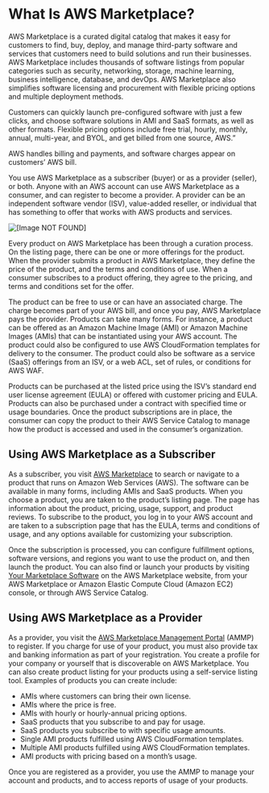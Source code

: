 # What Is AWS Marketplace?<a name="what-is-marketplace"></a>

AWS Marketplace is a curated digital catalog that makes it easy for customers to find, buy, deploy, and manage third\-party software and services that customers need to build solutions and run their businesses\. AWS Marketplace includes thousands of software listings from popular categories such as security, networking, storage, machine learning, business intelligence, database, and devOps\. AWS Marketplace also simplifies software licensing and procurement with flexible pricing options and multiple deployment methods\. 

Customers can quickly launch pre\-configured software with just a few clicks, and choose software solutions in AMI and SaaS formats, as well as other formats\. Flexible pricing options include free trial, hourly, monthly, annual, multi\-year, and BYOL, and get billed from one source, AWS\.” 

 AWS handles billing and payments, and software charges appear on customers’ AWS bill\. 

 You use AWS Marketplace as a subscriber \(buyer\) or as a provider \(seller\), or both\. Anyone with an AWS account can use AWS Marketplace as a consumer, and can register to become a provider\. A provider can be an independent software vendor \(ISV\), value\-added reseller, or individual that has something to offer that works with AWS products and services\. 

![\[Image NOT FOUND\]](http://docs.aws.amazon.com/marketplace/latest/userguide/images/aws-marketplace-concepts.png)

 Every product on AWS Marketplace has been through a curation process\. On the listing page, there can be one or more offerings for the product\. When the provider submits a product in AWS Marketplace, they define the price of the product, and the terms and conditions of use\. When a consumer subscribes to a product offering, they agree to the pricing, and terms and conditions set for the offer\. 

 The product can be free to use or can have an associated charge\. The charge becomes part of your AWS bill, and once you pay, AWS Marketplace pays the provider\. Products can take many forms\. For instance, a product can be offered as an Amazon Machine Image \(AMI\) or Amazon Machine Images \(AMIs\) that can be instantiated using your AWS account\. The product could also be configured to use AWS CloudFormation templates for delivery to the consumer\. The product could also be software as a service \(SaaS\) offerings from an ISV, or a web ACL, set of rules, or conditions for AWS WAF\. 

 Products can be purchased at the listed price using the ISV’s standard end user license agreement \(EULA\) or offered with customer pricing and EULA\. Products can also be purchased under a contract with specified time or usage boundaries\. Once the product subscriptions are in place, the consumer can copy the product to their AWS Service Catalog to manage how the product is accessed and used in the consumer’s organization\. 

## Using AWS Marketplace as a Subscriber<a name="using-aws-marketplace-as-a-subscriber"></a>

 As a subscriber, you visit [AWS Marketplace](https://aws.amazon.com/marketplace) to search or navigate to a product that runs on Amazon Web Services \(AWS\)\. The software can be available in many forms, including AMIs and SaaS products\. When you choose a product, you are taken to the product’s listing page\. The page has information about the product, pricing, usage, support, and product reviews\. To subscribe to the product, you log in to your AWS account and are taken to a subscription page that has the EULA, terms and conditions of usage, and any options available for customizing your subscription\. 

 Once the subscription is processed, you can configure fulfillment options, software versions, and regions you want to use the product on, and then launch the product\. You can also find or launch your products by visiting [Your Marketplace Software](https://aws.amazon.com/marketplace/library?ref_=header_user_your_software) on the AWS Marketplace website, from your AWS Marketplace or Amazon Elastic Compute Cloud \(Amazon EC2\) console, or through AWS Service Catalog\. 

## Using AWS Marketplace as a Provider<a name="using-aws-marketplace-as-a-provider"></a>

 As a provider, you visit the [AWS Marketplace Management Portal](https://aws.amazon.com/marketplace/management/tour/) \(AMMP\) to register\. If you charge for use of your product, you must also provide tax and banking information as part of your registration\. You create a profile for your company or yourself that is discoverable on AWS Marketplace\. You can also create product listing for your products using a self\-service listing tool\. Examples of products you can create include: 
+  AMIs where customers can bring their own license\. 
+  AMIs where the price is free\. 
+  AMIs with hourly or hourly\-annual pricing options\. 
+  SaaS products that you subscribe to and pay for usage\. 
+  SaaS products you subscribe to with specific usage amounts\. 
+  Single AMI products fulfilled using AWS CloudFormation templates\. 
+  Multiple AMI products fulfilled using AWS CloudFormation templates\. 
+  AMI products with pricing based on a month’s usage\. 

 Once you are registered as a provider, you use the AMMP to manage your account and products, and to access reports of usage of your products\. 